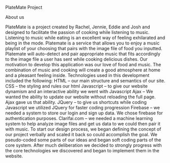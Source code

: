 PlateMate Project

About us

PlateMate is a project created by Rachel, Jennie, Eddie and Josh  and designed to facilitate the passion of cooking while listening to music. Listening to music while eating is an excellent way of feeling exhilarated and being in the mode. Platemate is a service that allows you to enjoy a music playlist of your choosing that pairs with the image file of food you inputted. Platemate will auto-detect and pair appropriate music that fits accordingly to the image file a user has sent while cooking delicious dishes. Our motivation to develop this application was our love of food and music. The combination of music and cooking will create a good atmosphere at home and a pleasant feeling inside. 
Technologies used in this development included the following:
HTML – our main structure and semantics of our site.
CSS – the styling and rules our html
Javascript – to give our website dynamism and an interactive ability we went with Javascript
Ajax – We wanted the ability to update our website without reloading the full page. Ajax gave us that ability.
JQuery – to give us shortcuts while coding Javascript we utilized JQuery for faster coding progression
Firebase – we needed a system to store our login and sign up data. We chose firebase for authentication purposes.
Clarifai.com – we needed a machine learning system to help analyze image files and get us data to we could then pair it with music.
To start our design process, we began defining the concept of our project verbally and scaled it back so could accomplish the goal. We pseudo-coded some parts of our ideas and began soft coding parts of the core system. After much deliberation we decided to strongly progress with the core technologies we discovered and began to implement them in the website. 

